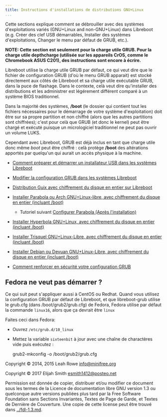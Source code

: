 ```yaml
---
title: Instructions d'installations de distributions GNU+Linux
...
```


Cette sections explique comment se débrouiller avec des systèmes d'exploitations variés (GNU+Linux and non-GNU+Linux) dans Libreboot (e.g. Créer des clef USB démarrables, Installer des systèmes d'exploitations, Changer le menu par défaut de GRUB, etc.).

**NOTE: Cette section est seulement pour la charge utile GRUB. Pour la charge utile depthcharge (utilisée sur les appareils CrOS, comme le Chromebook ASUS C201), des instructions sont encore à écrire.**

Libreboot utilise la charge utile GRUB par défaut, ce qui veut dire que le fichier de configuration GRUB (d'où le menu GRUB apparait) est stocké directement aux côtés de Libreboot et sa charge utile exécutable GRUB, dans la puce de flashage.
Dans le contexte, celà veut dire qu'installer des distributions et les administrer est légérement différent comparé à un système BIOS traditionnel.

Dans la majorité des systèmes, **/boot** (le dossier qui contient tout les fichiers nécessaires pour le démarrage de votre système d'exploitation) doit être sur sa propre partition et non chiffré (alors que les autres partitions sont chiffrées); c'est pour celà que GRUB (et donc le kernel) peut être chargé et exécuté puisque un micrologiciel traditionnel ne peut pas ouvrir un volume LUKS.

Cependant avec Libreboot, GRUB est déjà inclus en tant que charge utile donc même *boot* peut être chiffré : celà protège **/boot** des altérations apportés par quelqu'un qui aurait un accès physique à la machine.

- [Comment préparer et démarrer un installateur USB dans les systèmes Libreboot](grub_boot_installer.md)

- [Modifier la configuration GRUB dans les systèmes Libreboot](grub_cbfs.md)

- [Distribution Guix avec chiffrement du disque en entier sur Libreboot](guix_system.md)

- [Installer Parabola ou Arch GNU+Linux-libre, avec chiffrement du disque en entier (incluant /boot)](encrypted_parabola.md)
  
  - Tutoriel suivant [Configurer Parabola (Après l'installation)](configuring_parabola.md)

- [Installer Hyperbola GNU+Linux, avec chiffrement du disque en entier (incluant /boot)](https://wiki.hyperbola.info/en:guide:encrypted_installation)

- [Installer Trisquel GNU+Linux-Libre, avec chiffrement du disque en entier (incluant /boot)](encrypted_trisquel.md)

- [Installer Debian ou Devuan GNU+Linux-Libre, avec chiffrement du disque en entier (incluant /boot)](encrypted_debian.md)

- [Comment renforcer en sécurité votre configuration GRUB](grub_hardening.md)


Fedora ne veut pas démarrer ?
------------------

Ce qui suit peut s'appliquer aussi à CentOS ou Redhat.
Quand vous utilisez la configuration GRUB par défaut de Libreboot, et que libreboot-grub utilise
le grub.cfg (dans /boot/grub2/grub.cfg) de Fedora, Fedora utilise par défaut la commande
`linux16`, alors que ça devrait être `linux`

Faites ceci dans Fedora:

- Ouvrez `/etc/grub.d/10_linux`

- Mettez la variable `sixteenbit` à jour avec une chaîne de charactères vide puis exécutez :

   grub2-mkconfig -o /boot/grub2/grub.cfg


Copyright © 2014, 2015 Leah Rowe <info@minifree.org>

Copyright © 2017 Elijah Smith <esmith1412@posteo.net>

Permission est donnée de copier, distribuer et/ou modifier ce document
sous les termes de la Licence de documentation libre GNU version 1.3 ou
quelconque autre versions publiées plus tard par la Free Software Foundation
sans Sections Invariantes,  Textes de Page de Garde, et Textes de Dernière de Couverture.
Une copie de cette license peut être trouvé dans [../fdl-1.3.md](fdl-1.3.md).
